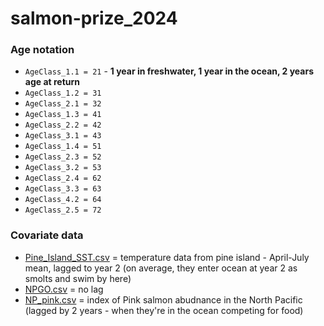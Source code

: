 # salmon-prize_2024

### Age notation 
- `AgeClass_1.1 = 21` - **1 year in freshwater, 1 year in the ocean, 2 years age at return**
- `AgeClass_1.2 = 31`
- `AgeClass_2.1 = 32`
- `AgeClass_1.3 = 41`
- `AgeClass_2.2 = 42`
- `AgeClass_3.1 = 43`
- `AgeClass_1.4 = 51`
- `AgeClass_2.3 = 52`
- `AgeClass_3.2 = 53`
- `AgeClass_2.4 = 62`
- `AgeClass_3.3 = 63`
- `AgeClass_4.2 = 64`
- `AgeClass_2.5 = 72`

### Covariate data 
- [Pine_Island_SST.csv](https://github.com/haleyoleynik/salmon-prize_2024/blob/main/covariate_data/Pine_Island_SST.csv) = temperature data from pine island - April-July mean, lagged to year 2 (on average, they enter ocean at year 2 as smolts and swim by here) 
- [NPGO.csv](https://github.com/haleyoleynik/salmon-prize_2024/blob/main/covariate_data/NPGO.csv) = no lag 
- [NP_pink.csv](https://github.com/haleyoleynik/salmon-prize_2024/blob/main/covariate_data/NP_pink.csv) = index of Pink salmon abudnance in the North Pacific (lagged by 2 years - when they're in the ocean competing for food) 

